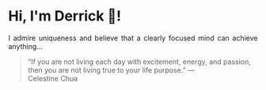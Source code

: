# Hi, I'm Derrick 👋!
<p align="justify">I admire uniqueness and believe that a clearly focused mind can achieve anything...</p> 
<!-- #quote-start -->
<blockquote>&ldquo;If you are not living each day with excitement, energy, and passion, then you are not living true to your life purpose.&rdquo; &mdash; <footer>Celestine Chua</footer></blockquote>
<!-- #quote-end -->
